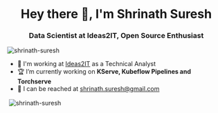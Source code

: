 <h1 align="center">Hey there 👋, I'm Shrinath Suresh</h1>
<h3 align="center">Data Scientist at Ideas2IT, Open Source Enthusiast</h3>

<p align="left"> <img src="https://komarev.com/ghpvc/?username=shrinath-suresh" alt="shrinath-suresh" /> </p>

- :office: I'm working at [Ideas2IT](https://www.ideas2it.com/) as a Technical Analyst
- :trophy: I’m currently working on **KServe, Kubeflow Pipelines and Torchserve**
- :email: I can be reached at shrinath.suresh@gmail.com

<p>&nbsp;<img align="center" src="https://github-readme-stats.vercel.app/api?username=shrinath-suresh&show_icons=true" alt="shrinath-suresh" /></p>

